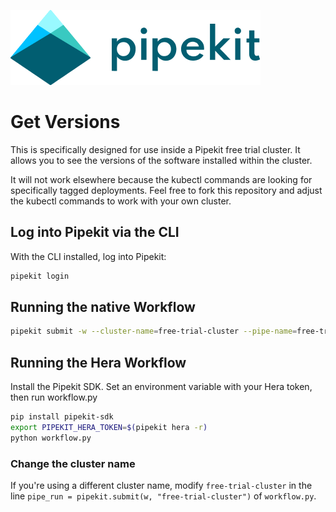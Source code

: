[![Pipekit Logo](../../assets/images/pipekit-logo.png)](https://pipekit.io)

# Get Versions

This is specifically designed for use inside a Pipekit free trial cluster. It allows you to see the versions of the software installed within the cluster.

It will not work elsewhere because the kubectl commands are looking for specifically tagged deployments. Feel free to fork this repository and adjust the kubectl commands to work with your own cluster.

## Log into Pipekit via the CLI
With the CLI installed, log into Pipekit:
```bash
pipekit login
```

## Running the native Workflow
```bash
pipekit submit -w --cluster-name=free-trial-cluster --pipe-name=free-trial-cluster-versions workflow.yaml
```

## Running the Hera Workflow
Install the Pipekit SDK. Set an environment variable with your Hera token, then run workflow.py

```bash
pip install pipekit-sdk
export PIPEKIT_HERA_TOKEN=$(pipekit hera -r)
python workflow.py
```

### Change the cluster name
If you're using a different cluster name, modify `free-trial-cluster` in the line `pipe_run = pipekit.submit(w, "free-trial-cluster")` of `workflow.py`.
